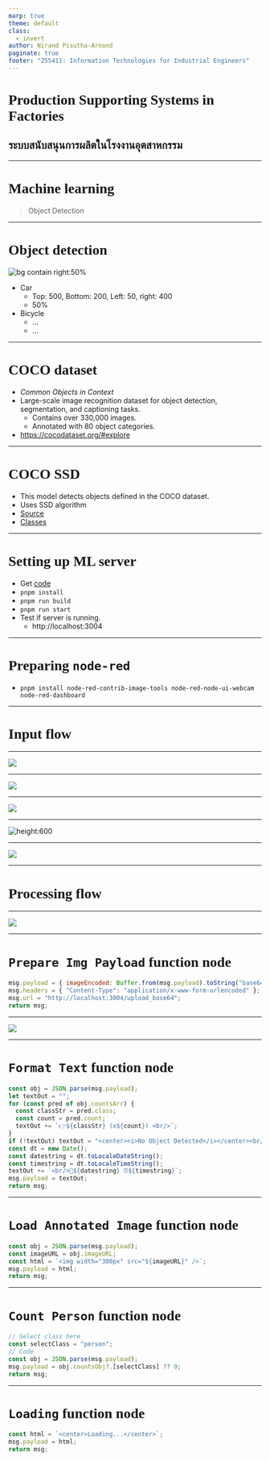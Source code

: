 ```yaml
---
marp: true
theme: default
class:
  - invert
author: Nirand Pisutha-Arnond
paginate: true
footer: "255411: Information Technologies for Industrial Engineers"
---
```


<style>
@import url('https://fonts.googleapis.com/css2?family=Prompt:ital,wght@0,100;0,300;0,400;0,700;1,100;1,300;1,400;1,700&display=swap');

    :root {
    font-family: Prompt;
    --hl-color: #D57E7E;
}
h1 {
  font-family: Prompt
}
</style>

# Production Supporting Systems in Factories

## ระบบสนับสนุนการผลิตในโรงงานอุตสาหกรรม

---

# Machine learning

> Object Detection

---

# Object detection

![bg contain right:50%](./img/obj_detection.png)

- Car
  - Top: 500, Bottom: 200, Left: 50, right: 400
  - 50%
- Bicycle
  - ...
  - ...

---

# COCO dataset

- _Common Objects in Context_
- Large-scale image recognition dataset for object detection, segmentation, and captioning tasks.
  - Contains over 330,000 images.
  - Annotated with 80 object categories.
- https://cocodataset.org/#explore

---

# COCO SSD

- This model detects objects defined in the COCO dataset.
- Uses SSD algorithm
- [Source](https://github.com/tensorflow/tfjs-models/tree/master/coco-ssd)
- [Classes](https://github.com/tensorflow/tfjs-models/blob/master/coco-ssd/src/classes.ts)

---

# Setting up ML server

- Get [code](https://github.com/prodsup-67/obj-detection-express)
- `pnpm install`
- `pnpm run build`
- `pnpm run start`
- Test if server is running.
  - http://localhost:3004

---

# Preparing `node-red`

- `pnpm install node-red-contrib-image-tools node-red-node-ui-webcam node-red-dashboard`

---

# Input flow

---

![](./img/input_flow.png)

---

![](./img/input_image.png)

---

![](./img/input_change_resize.png)

---

![height:600](./img/input_image_resize.png)

---

![](./img/input_change_capture.png)

---

# Processing flow

---

![](./img/pro_flow.png)

---

# `Prepare Img Payload` function node

```js
msg.payload = { imageEncoded: Buffer.from(msg.payload).toString("base64") };
msg.headers = { "Content-Type": "application/x-www-form-urlencoded" };
msg.url = "http://localhost:3004/upload_base64";
return msg;
```

---

![](./img/pro_http.png)

---

# `Format Text` function node

```js
const obj = JSON.parse(msg.payload);
let textOut = "";
for (const pred of obj.countsArr) {
  const classStr = pred.class;
  const count = pred.count;
  textOut += `👉${classStr} (x${count}) <br/>`;
}
if (!textOut) textOut = "<center><i>No Object Detected</i></center><br/>";
const dt = new Date();
const datestring = dt.toLocaleDateString();
const timestring = dt.toLocaleTimeString();
textOut += `<br/>📆${datestring} ⏰${timestring}`;
msg.payload = textOut;
return msg;
```

---

# `Load Annotated Image` function node

```js
const obj = JSON.parse(msg.payload);
const imageURL = obj.imageURL;
const html = `<img width="300px" src="${imageURL}" />`;
msg.payload = html;
return msg;
```

---

# `Count Person` function node

```js
// Select class here
const selectClass = "person";
// Code
const obj = JSON.parse(msg.payload);
msg.payload = obj.countsObj?.[selectClass] ?? 0;
return msg;
```

---

# `Loading` function node

```js
const html = `<center>Loading...</center>`;
msg.payload = html;
return msg;
```
